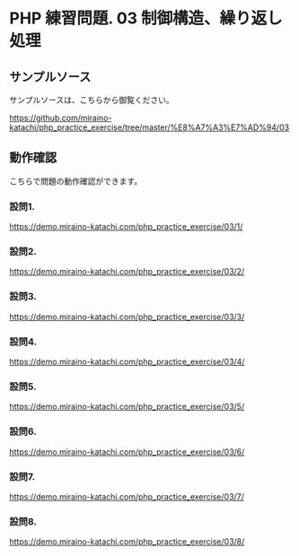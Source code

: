 # PHP 練習問題. 03 制御構造、繰り返し処理

## サンプルソース
サンプルソースは、こちらから御覧ください。

https://github.com/miraino-katachi/php_practice_exercise/tree/master/%E8%A7%A3%E7%AD%94/03

## 動作確認
こちらで問題の動作確認ができます。

### 設問1.
https://demo.miraino-katachi.com/php_practice_exercise/03/1/

### 設問2.
https://demo.miraino-katachi.com/php_practice_exercise/03/2/

### 設問3.
https://demo.miraino-katachi.com/php_practice_exercise/03/3/

### 設問4.
https://demo.miraino-katachi.com/php_practice_exercise/03/4/

### 設問5.
https://demo.miraino-katachi.com/php_practice_exercise/03/5/

### 設問6.
https://demo.miraino-katachi.com/php_practice_exercise/03/6/

### 設問7.
https://demo.miraino-katachi.com/php_practice_exercise/03/7/

### 設問8.
https://demo.miraino-katachi.com/php_practice_exercise/03/8/

